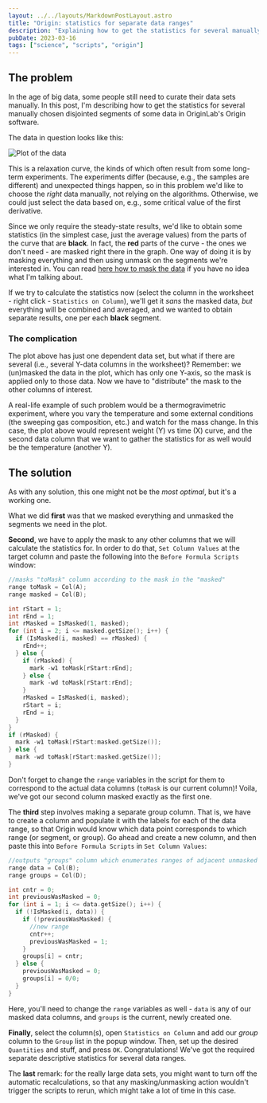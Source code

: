 ```yaml
---
layout: ../../layouts/MarkdownPostLayout.astro
title: "Origin: statistics for separate data ranges"
description: "Explaining how to get the statistics for several manually chosen disjointed segments of some data in OriginLab's Origin software"
pubDate: 2023-03-16
tags: ["science", "scripts", "origin"]
---
```

## The problem

In the age of big data, some people still need to curate their data sets manually. In this post, I'm describing how to get the statistics for several manually chosen disjointed segments of some data in OriginLab's Origin software.

The data in question looks like this:

![Plot of the data](/img/origin-masked-data-plot.png)

This is a relaxation curve, the kinds of which often result from some long-term experiments. The experiments differ (because, e.g., the samples are different) and unexpected things happen, so in this problem we'd like to choose the *right* data manually, not relying on the algorithms. Otherwise, we could just select the data based on, e.g., some critical value of the first derivative.

Since we only require the steady-state results, we'd like to obtain some statistics (in the simplest case, just the average values) from the parts of the curve that are **black**. In fact, the **red** parts of the curve - the ones we don't need - are masked right there in the graph. One way of doing it is by masking everything and then using unmask on the segments we're interested in. You can read [here how to mask the data](https://www.originlab.com/doc/Origin-Help/Mask-Data) if you have no idea what I'm talking about.

If we try to calculate the statistics now (select the column in the worksheet - right click - `Statistics on Column`), we'll get it *sans* the masked data, *but* everything will be combined and averaged, and we wanted to obtain separate results, one per each **black** segment.

### The complication

The plot above has just one dependent data set, but what if there are several (i.e., several Y-data columns in the worksheet)? Remember: we (un)masked the data in the plot, which has only one Y-axis, so the mask is applied only to those data. Now we have to "distribute" the mask to the other columns of interest.

A real-life example of such problem would be a thermogravimetric experiment, where you vary the temperature and some external conditions (the sweeping gas composition, etc.) and watch for the mass change. In this case, the plot above would represent weight (Y) vs time (X) curve, and the second data column that we want to gather the statistics for as well would be the temperature (another Y).

## The solution

As with any solution, this one might not be the *most optimal*, but it's a working one.

What we did **first** was that we masked everything and unmasked the segments we need in the plot.

**Second**, we have to apply the mask to any other columns that we will calculate the statistics for. In order to do that, `Set Column Values` at the target column and paste the following into the `Before Formula Scripts` window:

```c
//masks "toMask" column according to the mask in the "masked"
range toMask = Col(A);
range masked = Col(B);

int rStart = 1;
int rEnd = 1;
int rMasked = IsMasked(1, masked);
for (int i = 2; i <= masked.getSize(); i++) {
  if (IsMasked(i, masked) == rMasked) {
    rEnd++;
  } else {
    if (rMasked) {
      mark -w1 toMask[rStart:rEnd];
    } else {
      mark -wd toMask[rStart:rEnd];
    }
    rMasked = IsMasked(i, masked);
    rStart = i;
    rEnd = i;
  }
}
if (rMasked) {
  mark -w1 toMask[rStart:masked.getSize()];
} else {
  mark -wd toMask[rStart:masked.getSize()];
}
```

Don't forget to change the `range` variables in the script for them to correspond to the actual data columns (`toMask` is our current column)! Voila, we've got our second column masked exactly as the first one.

The **third** step involves making a separate group column. That is, we have to create a column and populate it with the labels for each of the data range, so that Origin would know which data point corresponds to which range (or segment, or group). Go ahead and create a new column, and then paste this into `Before Formula Scripts` in `Set Column Values`:

```c
//outputs "groups" column which enumerates ranges of adjacent unmasked cells
range data = Col(B);
range groups = Col(D);

int cntr = 0;
int previousWasMasked = 0;
for (int i = 1; i <= data.getSize(); i++) {
  if (!IsMasked(i, data)) {
    if (!previousWasMasked) {
      //new range
      cntr++;
      previousWasMasked = 1;
    }
    groups[i] = cntr;
  } else {
    previousWasMasked = 0;
    groups[i] = 0/0;
  }
}
```

Here, you'll need to change the `range` variables as well - `data` is any of our masked data columns, and `groups` is the current, newly created one.

**Finally**, select the column(s), open `Statistics on Column` and add our *group* column to the `Group` list in the popup window. Then, set up the desired `Quantities` and stuff, and press `OK`. Congratulations! We've got the required separate descriptive statistics for several data ranges.

The **last** remark: for the really large data sets, you might want to turn off the automatic recalculations, so that any masking/unmasking action wouldn't trigger the scripts to rerun, which might take a lot of time in this case.
